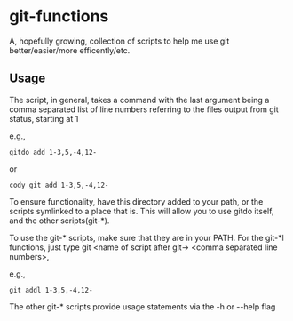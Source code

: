 # git-functions
A, hopefully growing, collection of scripts to help me use git better/easier/more efficently/etc.

## Usage

The script, in general, takes a command with the last argument being a comma separated list
of line numbers referring to the files output from git status, starting at 1

e.g.,
```
gitdo add 1-3,5,-4,12-
```
or
```
cody git add 1-3,5,-4,12-
```
To ensure functionality, have this directory added to your path, or the scripts symlinked to a place that is.
This will allow you to use gitdo itself, and the other scripts(git-*).

To use the git-* scripts, make sure that they are in your PATH.
For the git-*l functions, just type git \<name of script after git-\> \<comma separated line numbers\>,

e.g.,
```
git addl 1-3,5,-4,12-
```

The other git-* scripts provide usage statements via the -h or --help flag
